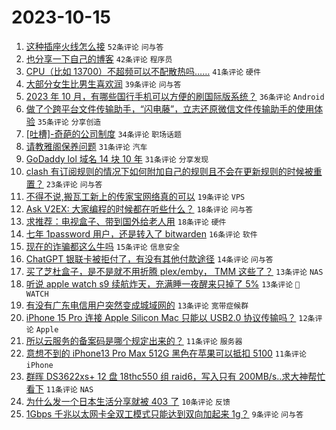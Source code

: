 # 2023-10-15

1. [这种插座火线怎么接](https://www.v2ex.com/t/982125) `52条评论` `问与答`
1. [也分享一下自己的博客](https://www.v2ex.com/t/982101) `42条评论` `程序员`
1. [CPU（比如 13700）不超频可以不配散热吗……](https://www.v2ex.com/t/982126) `41条评论` `硬件`
1. [大部分女生比男生喜欢润](https://www.v2ex.com/t/982075) `39条评论` `问与答`
1. [2023 年 10 月，有哪些国行手机可以方便的刷国际版系统？](https://www.v2ex.com/t/982201) `36条评论` `Android`
1. [做了个跨平台文件传输助手，“闪电藤”，立志还原微信文件传输助手的使用体验](https://www.v2ex.com/t/982141) `35条评论` `分享创造`
1. [[吐槽]-奇葩的公司制度](https://www.v2ex.com/t/982067) `34条评论` `职场话题`
1. [请教雅阁保养问题](https://www.v2ex.com/t/982135) `31条评论` `汽车`
1. [GoDaddy lol 域名 14 块 10 年](https://www.v2ex.com/t/982215) `31条评论` `分享发现`
1. [clash 有订阅规则的情况下如何附加自己的规则且不会在更新规则的时候被重置？](https://www.v2ex.com/t/982082) `23条评论` `问与答`
1. [不得不说,搬瓦工新上的传家宝网络真的可以](https://www.v2ex.com/t/982111) `19条评论` `VPS`
1. [Ask V2EX: 大家编程的时候都在听些什么？](https://www.v2ex.com/t/982136) `18条评论` `问与答`
1. [求推荐：电视盒子、带到国外给老人用](https://www.v2ex.com/t/982120) `18条评论` `硬件`
1. [七年 1password 用户，还是转入了 bitwarden](https://www.v2ex.com/t/982183) `16条评论` `软件`
1. [现在的诈骗都这么牛吗](https://www.v2ex.com/t/982119) `15条评论` `信息安全`
1. [ChatGPT 银联卡被拒付了，有没有其他付款途径](https://www.v2ex.com/t/982070) `14条评论` `问与答`
1. [买了芝杜盒子，是不是就不用折腾 plex/emby， TMM 这些了？](https://www.v2ex.com/t/982170) `13条评论` `NAS`
1. [听说 apple watch s9 续航炸天，充满睡一夜醒来只掉了 5%](https://www.v2ex.com/t/982138) `13条评论` ` WATCH`
1. [有没有广东电信用户突然变成城域网的](https://www.v2ex.com/t/982084) `13条评论` `宽带症候群`
1. [iPhone 15 Pro 连接 Apple Silicon Mac 只能以 USB2.0 协议传输吗？](https://www.v2ex.com/t/982226) `12条评论` `Apple`
1. [所以云服务的备案码是哪个规定出来的？](https://www.v2ex.com/t/982171) `11条评论` `服务器`
1. [意想不到的 iPhone13 Pro Max 512G 黑色在苹果可以抵扣 5100](https://www.v2ex.com/t/982154) `11条评论` `iPhone`
1. [群晖 DS3622xs+ 12 盘 18thc550 组 raid6，写入只有 200MB/s..求大神帮忙看下](https://www.v2ex.com/t/982128) `11条评论` `NAS`
1. [为什么发一个日本生活分享就被 403 了](https://www.v2ex.com/t/982090) `10条评论` `反馈`
1. [1Gbps 千兆以太网卡全双工模式只能达到双向加起来 1g？](https://www.v2ex.com/t/982178) `9条评论` `问与答`
